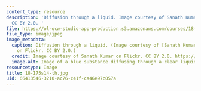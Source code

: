 ```yaml
---
content_type: resource
description: 'Diffusion through a liquid. Image courtesy of Sanath Kumar on Flickr.
  CC BY 2.0. '
file: https://ol-ocw-studio-app-production.s3.amazonaws.com/courses/18-175-theory-of-probability-spring-2014/664135463210ac76c41fca46e97c057a_18-175s14-th.jpg
file_type: image/jpeg
image_metadata:
  caption: Diffusion through a liquid. (Image courtesy of [Sanath Kumar](https://flic.kr/p/4wNVqT)
    on Flickr. CC BY 2.0.)
  credit: Image courtesy of Sanath Kumar on Flickr. CC BY 2.0. https://flic.kr/p/4wNVqT
  image-alt: Image of a blue substance diffusing through a clear liquid.
resourcetype: Image
title: 18-175s14-th.jpg
uid: 66413546-3210-ac76-c41f-ca46e97c057a
---
```

